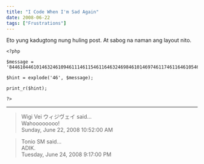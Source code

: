 ```yaml
---
title: "I Code When I'm Sad Again"
date: 2008-06-22
tags: ["Frustrations"]
---
```


Eto yung kadugtong nung huling post.  At sabog na naman ang layout nito.

```
<?php

$message = '844610446101463246109461114611546116463246984610146974611746116461054610246117461084632461104697461094610146324610546110463246116461044610146324611946104461114610846101463246119461054610046101463246119461114611446108461004632469746994699461114611446100461054611046103463246116461114632467046111461144611446101461154611646324671461174610946112';

$hint = explode('46', $message);

print_r($hint);

?>
```

---

> Wigi Vei ウィジヴェイ said...  
> Wahoooooooo!  
> Sunday, June 22, 2008 10:52:00 AM 

> Tonio SM said...  
> ADIK.  
> Tuesday, June 24, 2008 9:17:00 PM 